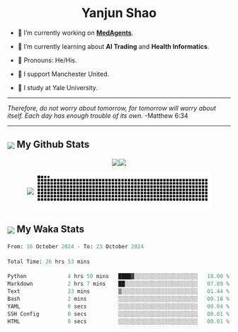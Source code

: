 

<h1 align="center">Yanjun Shao</h1>

- 🐒 I’m currently working on **[MedAgents](https://github.com/gersteinlab/MedAgents)**.

- 🦧 I’m currently learning about **AI Trading** and **Health Informatics**.

- 🦍 Pronouns: He/His.

- 👹 I support Manchester United.

- 🐶 I study at Yale University.

---

<i> Therefore, do not worry about tomorrow, for tomorrow will worry about itself. Each day has enough trouble of its own. </i> -Matthew 6:34

---

<h2><img src="https://emojis.slackmojis.com/emojis/images/1579216111/7550/pikachu_wave.gif?1579216111" align="center" width="28" /> My Github Stats</h2>

<p align="center"><img align="center" src = "https://github-readme-stats.vercel.app/api?username=super-dainiu&show_icons=true&count_private=true&theme=tokyonight&hide=issues&line_height=30" width="400px"><img align="center" src = "https://github-readme-streak-stats.herokuapp.com/?user=super-dainiu&theme=tokyonight" width="400px"></p>

<p align="center"><img align="center" width="400px" src="https://github-readme-stats.vercel.app/api/top-langs/?username=super-dainiu&layout=compact&theme=tokyonight&hide=html,tex,jupyter%20notebook"><img align="center" width="400px" src="https://github.com/super-dainiu/super-dainiu/blob/output/github-contribution-grid-snake.svg"></p>

<h2><img src="https://emojis.slackmojis.com/emojis/images/1579216111/7550/pikachu_wave.gif?1579216111" align="center" width="28" /> My Waka Stats</h2>

<!--START_SECTION:waka-->

```python
From: 16 October 2024 - To: 23 October 2024

Total Time: 26 hrs 53 mins

Python             4 hrs 50 mins   ████▓░░░░░░░░░░░░░░░░░░░░   18.00 %
Markdown           2 hrs 7 mins    ██░░░░░░░░░░░░░░░░░░░░░░░   07.89 %
Text               23 mins         ▒░░░░░░░░░░░░░░░░░░░░░░░░   01.44 %
Bash               2 mins          ░░░░░░░░░░░░░░░░░░░░░░░░░   00.18 %
YAML               0 secs          ░░░░░░░░░░░░░░░░░░░░░░░░░   00.04 %
SSH Config         0 secs          ░░░░░░░░░░░░░░░░░░░░░░░░░   00.01 %
HTML               0 secs          ░░░░░░░░░░░░░░░░░░░░░░░░░   00.01 %
```

<!--END_SECTION:waka-->
